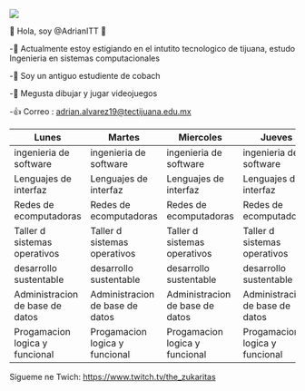 ![](https://images.cooltext.com/5548432.png)

👋 Hola, soy @AdrianITT
👀 

-🌱 Actualmente estoy estigiando en el intutito tecnologico de tijuana, estudo Ingenieria en sistemas computacionales

-💬  Soy un antiguo estudiente de cobach

-🎉 Megusta dibujar y jugar videojuegos

-👍 Correo : adrian.alvarez19@tectijuana.edu.mx

<!---
AdrianITT/AdrianITT is a ✨ special ✨ repository because its `README.md` (this file) appears on your GitHub profile.
You can click the Preview link to take a look at your changes.
--->
| Lunes                           | Martes                          | Miercoles                       | Jueves                          | Viernes                         |
|---------------------------------|---------------------------------|---------------------------------|---------------------------------|---------------------------------|
| ingenieria de software          | ingenieria de software          | ingenieria de software          | ingenieria de software          | ingenieria de software          |
| Lenguajes de interfaz           | Lenguajes de interfaz           | Lenguajes de interfaz           | Lenguajes de interfaz           | Lenguajes de interfaz           |
| Redes de ecomputadoras          | Redes de ecomputadoras          | Redes de ecomputadoras          | Redes de ecomputadoras          | Redes de ecomputadoras          |
| Taller d sistemas operativos    | Taller d sistemas operativos    | Taller d sistemas operativos    | Taller d sistemas operativos    | Taller d sistemas operativos    |
| desarrollo sustentable          | desarrollo sustentable          | desarrollo sustentable          | desarrollo sustentable          | desarrollo sustentable          |
| Administracion de base de datos | Administracion de base de datos | Administracion de base de datos | Administracion de base de datos | Administracion de base de datos |
| Progamacion logica y funcional  | Progamacion logica y funcional  | Progamacion logica y funcional  | Progamacion logica y funcional  | Progamacion logica y funcional  |

Sigueme ne  Twich: https://www.twitch.tv/the_zukaritas
